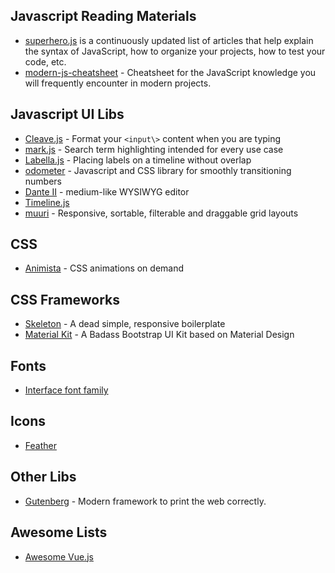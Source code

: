 ## Javascript Reading Materials

* [superhero.js](http://superherojs.com/) is a continuously updated list of articles that help explain the syntax of JavaScript, how to organize your projects, how to test your code, etc.
* [modern-js-cheatsheet](https://github.com/mbeaudru/modern-js-cheatsheet) - Cheatsheet for the JavaScript knowledge you will frequently encounter in modern projects.

## Javascript UI Libs

* [Cleave.js](http://nosir.github.io/cleave.js/) - Format your `<input\>` content when you are typing
* [mark.js](https://markjs.io/) - Search term highlighting intended for every use case
* [Labella.js](http://twitter.github.io/labella.js/) - Placing labels on a timeline without overlap
* [odometer](http://github.hubspot.com/odometer/) - Javascript and CSS library for smoothly transitioning numbers
* [Dante II](https://michelson.github.io/dante2/) - medium-like WYSIWYG editor
* [Timeline.js](http://timeline.knightlab.com/)
* [muuri](https://haltu.github.io/muuri/) - Responsive, sortable, filterable and draggable grid layouts

## CSS

* [Animista](http://animista.net/) - CSS animations on demand

## CSS Frameworks

* [Skeleton](http://getskeleton.com/) - A dead simple, responsive boilerplate
* [Material Kit](http://demos.creative-tim.com/material-kit/index.html) - A Badass Bootstrap UI Kit based on Material Design

## Fonts

* [Interface font family](https://rsms.me/interface/)

## Icons

* [Feather](https://feathericons.com/)

## Other Libs

* [Gutenberg](https://github.com/BafS/Gutenberg) - Modern framework to print the web correctly. 

## Awesome Lists

* [Awesome Vue.js](https://github.com/vuejs/awesome-vue)
